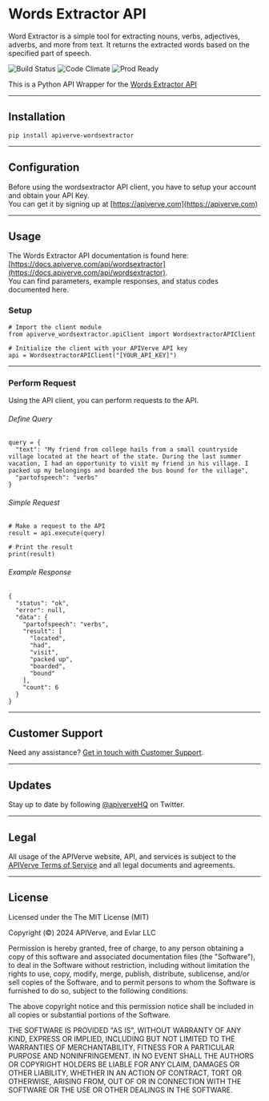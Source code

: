 Words Extractor API
============

Word Extractor is a simple tool for extracting nouns, verbs, adjectives, adverbs, and more from text. It returns the extracted words based on the specified part of speech.

![Build Status](https://img.shields.io/badge/build-passing-green)
![Code Climate](https://img.shields.io/badge/maintainability-B-purple)
![Prod Ready](https://img.shields.io/badge/production-ready-blue)

This is a Python API Wrapper for the [Words Extractor API](https://apiverve.com/marketplace/api/wordsextractor)

---

## Installation
	pip install apiverve-wordsextractor

---

## Configuration

Before using the wordsextractor API client, you have to setup your account and obtain your API Key.  
You can get it by signing up at [https://apiverve.com](https://apiverve.com)

---

## Usage

The Words Extractor API documentation is found here: [https://docs.apiverve.com/api/wordsextractor](https://docs.apiverve.com/api/wordsextractor).  
You can find parameters, example responses, and status codes documented here.

### Setup

```
# Import the client module
from apiverve_wordsextractor.apiClient import WordsextractorAPIClient

# Initialize the client with your APIVerve API key
api = WordsextractorAPIClient("[YOUR_API_KEY]")
```

---


### Perform Request
Using the API client, you can perform requests to the API.

###### Define Query

```
query = {  "text": "My friend from college hails from a small countryside village located at the heart of the state. During the last summer vacation, I had an opportunity to visit my friend in his village. I packed up my belongings and boarded the bus bound for the village",  "partofspeech": "verbs"}
```

###### Simple Request

```
# Make a request to the API
result = api.execute(query)

# Print the result
print(result)
```

###### Example Response

```
{
  "status": "ok",
  "error": null,
  "data": {
    "partofspeech": "verbs",
    "result": [
      "located",
      "had",
      "visit",
      "packed up",
      "boarded",
      "bound"
    ],
    "count": 6
  }
}
```

---

## Customer Support

Need any assistance? [Get in touch with Customer Support](https://apiverve.com/contact).

---

## Updates
Stay up to date by following [@apiverveHQ](https://twitter.com/apiverveHQ) on Twitter.

---

## Legal

All usage of the APIVerve website, API, and services is subject to the [APIVerve Terms of Service](https://apiverve.com/terms) and all legal documents and agreements.

---

## License
Licensed under the The MIT License (MIT)

Copyright (&copy;) 2024 APIVerve, and Evlar LLC

Permission is hereby granted, free of charge, to any person obtaining a copy of this software and associated documentation files (the "Software"), to deal in the Software without restriction, including without limitation the rights to use, copy, modify, merge, publish, distribute, sublicense, and/or sell copies of the Software, and to permit persons to whom the Software is furnished to do so, subject to the following conditions:

The above copyright notice and this permission notice shall be included in all copies or substantial portions of the Software.

THE SOFTWARE IS PROVIDED "AS IS", WITHOUT WARRANTY OF ANY KIND, EXPRESS OR IMPLIED, INCLUDING BUT NOT LIMITED TO THE WARRANTIES OF MERCHANTABILITY, FITNESS FOR A PARTICULAR PURPOSE AND NONINFRINGEMENT. IN NO EVENT SHALL THE AUTHORS OR COPYRIGHT HOLDERS BE LIABLE FOR ANY CLAIM, DAMAGES OR OTHER LIABILITY, WHETHER IN AN ACTION OF CONTRACT, TORT OR OTHERWISE, ARISING FROM, OUT OF OR IN CONNECTION WITH THE SOFTWARE OR THE USE OR OTHER DEALINGS IN THE SOFTWARE.